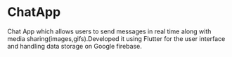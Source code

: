 # ChatApp

Chat App which allows users to send messages in real time along with media sharing(images,gifs).Developed it using Flutter for the user interface and handling data storage on Google firebase.
